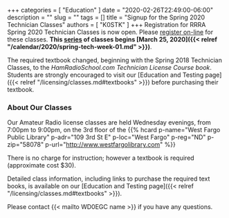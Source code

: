 +++
categories = [ "Education" ]
date = "2020-02-26T22:49:00-06:00"
description = ""
slug = ""
tags = []
title = "Signup for the Spring 2020 Technician Classes"
authors = [ "K0STK" ]
+++
Registration for RRRA Spring 2020 Technician Classes is now open. Please
[register on-line](https://www.eventbrite.com/e/amateur-ham-radio-license-class-tickets-94745358919)
for these classes. **This
[series](/dates/spring-2020-technician)
of classes begins
[March 25, 2020]({{< relref "/calendar/2020/spring-tech-week-01.md" >}})**.

The required textbook changed, beginning with the Spring 2018 Technician
Classes, to the *HamRadioSchool.com Technician License Course book*.
Students are strongly encouraged to visit our
[Education and Testing page]({{< relref "/licensing/classes.md#textbooks" >}})
before purchasing their textbook.

<!--more-->

### About Our Classes

Our Amateur Radio license classes are
held Wednesday evenings, from 7:00pm to 9:00pm, on the 3rd floor of the 
{{% hcard p-name="West Fargo Public Library" p-adr="109 3rd St E" p-loc="West Fargo" p-reg="ND" p-zip="58078" p-url="http://www.westfargolibrary.com" %}}

There is no charge for instruction; however a textbook is required
(approximate cost $30).

Detailed class information, including links to purchase the required
text books, is available on our
[Education and Testing page]({{< relref "/licensing/classes.md#textbooks" >}}).

Please contact {{< mailto WD0EGC name >}} if you have any questions.
